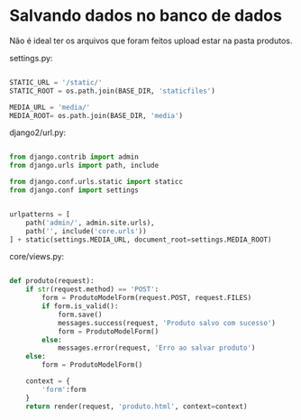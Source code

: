 # Salvando dados no banco de dados

Não é ideal ter os arquivos que foram feitos upload estar na pasta produtos.

settings.py:

```python 

STATIC_URL = '/static/'
STATIC_ROOT = os.path.join(BASE_DIR, 'staticfiles')

MEDIA_URL = 'media/'
MEDIA_ROOT= os.path.join(BASE_DIR, 'media')


```

django2/url.py:

```python 

from django.contrib import admin
from django.urls import path, include

from django.conf.urls.static import staticc
from django.conf import settings


urlpatterns = [
    path('admin/', admin.site.urls),
    path('', include('core.urls'))
] + static(settings.MEDIA_URL, document_root=settings.MEDIA_ROOT)

```

core/views.py:

```python

def produto(request):
    if str(request.method) == 'POST':
        form = ProdutoModelForm(request.POST, request.FILES)
        if form.is_valid():
            form.save()
            messages.success(request, 'Produto salvo com sucesso')
            form = ProdutoModelForm()
        else:
            messages.error(request, 'Erro ao salvar produto')
    else:
        form = ProdutoModelForm()

    context = {
        'form':form
    }
    return render(request, 'produto.html', context=context)

```
